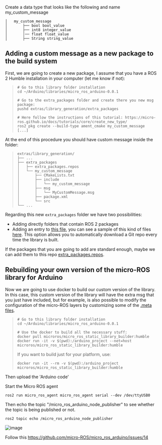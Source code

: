 Create a data type that looks like the following and name my_custom_message
```
│   my_custom_message
│       ├── bool bool_value
│       ├── int8 integer_value
│       │── float float_value
│       ├── String string_value
```
## Adding a custom message as a new package to the build system
First, we are going to create a new package, I assume that you have a ROS 2 Humble installation in your computer (let me know if not):

> ```shell
> # Go to this library folder installation
> cd ~/Arduino/libraries/micro_ros_arduino-0.0.1
> 
> # Go to the extra_packages folder and create there you new msg package:
> pushd extras/library_generation/extra_packages
> 
> # Here follow the instructions of this tutorial: https://micro-ros.github.io/docs/tutorials/core/create_new_type/
> ros2 pkg create --build-type ament_cmake my_custom_message
> [...]
> ```
 
At the end of this procedure you should have custom message inside the folder:
> ```shell
> extras/library_generation/
> ├── ...
> ├── extra_packages
> │   ├── extra_packages.repos
> │   └── my_custom_message
> │       ├── CMakeLists.txt
> │       ├── include
> │       │   └── my_custom_message
> │       ├── msg
> │       │   └── MyCustomMessage.msg
> │       ├── package.xml
> │       └── src
> └── ...
> ```
Regarding this new `extra_packages` folder we have two possibilities:
* Adding directly folders that contain ROS 2 packages
* Adding an entry to [this file](https://github.com/micro-ROS/micro_ros_arduino/blob/foxy/extras/library_generation/extra_packages/extra_packages.repos), you can see a sample of this kind of files [here](https://github.com/micro-ROS/micro_ros_setup/blob/foxy/config/agent_uros_packages.repos). This option allows you to automatically download a Git repo every time the library is built.
 
If the packages that you are going to add are standard enough, maybe we can add them to this repo [extra_packages.repos](https://github.com/micro-ROS/micro_ros_arduino/blob/foxy/extras/library_generation/extra_packages/extra_packages.repos).  
## Rebuilding your own version of the micro-ROS library for Arduino
Now we are going to use docker to build our custom version of the library. In this case, this custom version of the library will have the extra msg that you just have included, but for example, is also possible to modify the configuration of the micro-ROS layers by customizing some of the [.meta files](https://github.com/micro-ROS/micro_ros_arduino/blob/foxy/extras/library_generation/colcon.meta).
> ```shell
> # Go to this library folder installation
> cd ~/Arduino/libraries/micro_ros_arduino-0.0.1
> 
> # Use the docker to build all the necessary stuff:
> docker pull microros/micro_ros_static_library_builder:humble
> docker run -it -v $(pwd):/arduino_project --net=host microros/micro_ros_static_library_builder:humble
> ```
> If you want to build just for your platform, use:
> 
> ```shell
> docker run -it --rm -v $(pwd):/arduino_project microros/micro_ros_static_library_builder:humble
> ```
Then upload the 'Arduino code'

Start the Micro ROS agent 
```
ros2 run micro_ros_agent micro_ros_agent serial --dev /dev/ttyUSB0
```
Then echo the topic "/micro_ros_arduino_node_publisher" to see whether the topic is being published or not.
```
ros2 topic echo /micro_ros_arduino_node_publisher 
```
![image](https://github.com/krishna4104/RigBetel_Labs_Micro_Ros/assets/140909916/0de66791-aa81-4839-8f9a-a415a909f042)

Follow this https://github.com/micro-ROS/micro_ros_arduino/issues/14

